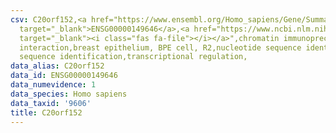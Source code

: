 ```yaml
---
csv: C20orf152,<a href="https://www.ensembl.org/Homo_sapiens/Gene/Summary?db=core;g=ENSG00000149646"
  target="_blank">ENSG00000149646</a>,<a href="https://www.ncbi.nlm.nih.gov/pubmed/22863008"
  target="_blank"><i class="fas fa-file"></i></a>",chromatin immunoprecipitation assay,direct
  interaction,breast epithelium, BPE cell, R2,nucleotide sequence identification,nucleotide
  sequence identification,transcriptional regulation,
data_alias: C20orf152
data_id: ENSG00000149646
data_numevidence: 1
data_species: Homo sapiens
data_taxid: '9606'
title: C20orf152
---
```

